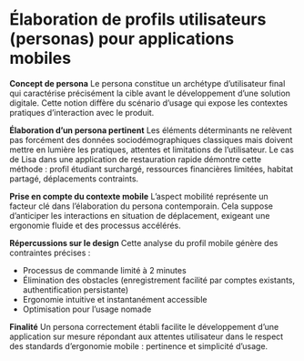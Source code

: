 # Élaboration de profils utilisateurs (personas)  pour applications mobiles


**Concept de persona**
Le persona constitue un archétype d’utilisateur final qui caractérise précisément la cible avant le développement d’une solution digitale. Cette notion diffère du scénario d’usage qui expose les contextes pratiques d’interaction avec le produit.

**Élaboration d’un persona pertinent**
Les éléments déterminants ne relèvent pas forcément des données sociodémographiques classiques mais doivent mettre en lumière les pratiques, attentes et limitations de l’utilisateur. Le cas de Lisa dans une application de restauration rapide démontre cette méthode : profil étudiant surchargé, ressources financières limitées, habitat partagé, déplacements contraints.

**Prise en compte du contexte mobile**
L’aspect mobilité représente un facteur clé dans l’élaboration du persona contemporain. Cela suppose d’anticiper les interactions en situation de déplacement, exigeant une ergonomie fluide et des processus accélérés.

**Répercussions sur le design**
Cette analyse du profil mobile génère des contraintes précises :
- Processus de commande limité à 2 minutes
- Élimination des obstacles (enregistrement facilité par comptes existants, authentification persistante)
- Ergonomie intuitive et instantanément accessible
- Optimisation pour l’usage nomade

**Finalité**
Un persona correctement établi facilite le développement d’une application sur mesure répondant aux attentes utilisateur dans le respect des standards d’ergonomie mobile : pertinence et simplicité d’usage.
